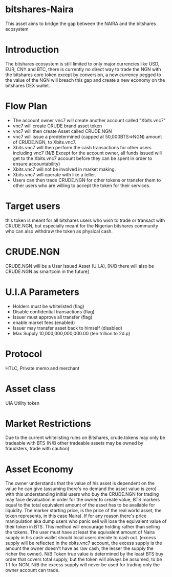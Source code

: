 # bitshares-Naira
This asset aims to bridge the gap between the NAIRA and the bitshares ecosystem

# Introduction
The bitshares ecosystem is still limited to only major currencies like USD, EUR, CNY and BTC, there is currently no direct way to trade the NGN with the bitshares core token except by conversion, a new currency pegged to the value of the NGN will breach this gap and create a new economy on the bitshares DEX wallet.
# Flow Plan
* The account owner vnc7 will create another account called "Xbits.vnc7"
* vnc7 will create CRUDE brand asset token
* vnc7 will then create Asset called CRUDE.NGN
* vnc7 will issue a predetermined (capped at 50,000BTS=>NGN) amount of CRUDE.NGN, to Xbits.vnc7.
* Xbits.vnc7 will then perform the cash transactions for other users including vnc7 (N/B Except for the account owner, all funds issued will get to the Xbits.vnc7 account before they can be spent in order to ensure accountability)
* Xbits.vnc7 will not be involved in market making.
* Xbits.vnc7 will operate with like a teller.
* Users can then trade CRUDE.NGN for other tokens or transfer them to other users who are willing to accept the token for their services.
# Target users
this token is meant for all bitshares users who wish to trade or transact with CRUDE.NGN, but especially meant for the Nigerian bitshares community who can also withdraw the token as physical cash.
# CRUDE.NGN
CRUDE.NGN will be a User Issued Asset (U.I.A), [N/B there will also be CRUDE.NGN as smartcoin in the future]
# U.I.A Parameters
* Holders must be whitelisted (flag)
* Disable confidential transactions (flag)
* Issuer must approve all transfer (flag)
* enable market fees (enabled)
* Issuer may transfer asset back to himself (disabled)
* Max Supply 10,000,000,000,000.00 (ten trillion to 2d.p)
# Protocol
HTLC, Private memo and merchant
# Asset class
UIA Utility token
# Market Restrictions
Due to the current whitelisting rules on Bitshares, crude.tokens may only be tradeable with BTS (N/B other tradeable assets may be owned by fraudsters, trade with caution)
# Asset Economy
The owner understands that the value of his asset is dependent on the value he can give (assuming there's no demand the asset value is zero) with this understanding initial users who buy the CRUDE.NGN for trading may face devaluation in order for the owner to create value, BTS markers equal to the total equivalent amount of the asset has to be available for liquidity. The marker starting price, is the price of the real world asset, the token represents, in this case Naira).  If for any reason there's price manipulation aka dump users who panic sell will lose the equivalent value of their token in BTS. This method will encourage holding rather than selling the tokens.
The user must have at least the equivalent amount of Naira supply in his cash wallet should local users decide to cash out. (excess supply will be reflected in the xbits.vnc7 account, the excess supply is the amount the owner doesn't have as raw cash, the lesser the supply the richer the owner).
N/B Token true value is determined by the least BTS buy order that covers total supply, but the token will always be assumed, to be  1:1 for NGN.
N/B the excess supply will never be used for trading only the owner account can trade.
